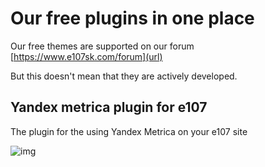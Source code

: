 # Our free plugins in one place
Our free themes are supported on our forum [https://www.e107sk.com/forum](url)

But this doesn't mean that they are actively developed.

## Yandex metrica plugin for e107

The plugin for the using Yandex Metrica on your e107 site

![img](https://www.e107sk.com/e107_media/6d44ce8669/images/2018-08/yandex_metrica_for_e107_.png)

